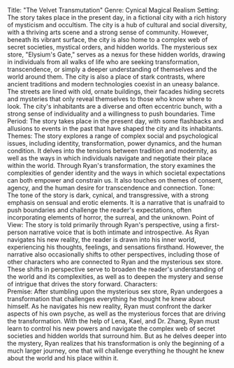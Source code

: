 Title: "The Velvet Transmutation"
Genre: Cynical Magical Realism 
Setting: The story takes place in the present day, in a fictional city with a rich history of mysticism and occultism. The city is a hub of cultural and social diversity, with a thriving arts scene and a strong sense of community. However, beneath its vibrant surface, the city is also home to a complex web of secret societies, mystical orders, and hidden worlds. The mysterious sex store, "Elysium's Gate," serves as a nexus for these hidden worlds, drawing in individuals from all walks of life who are seeking transformation, transcendence, or simply a deeper understanding of themselves and the world around them.  The city is also a place of stark contrasts, where ancient traditions and modern technologies coexist in an uneasy balance. The streets are lined with old, ornate buildings, their facades hiding secrets and mysteries that only reveal themselves to those who know where to look. The city's inhabitants are a diverse and often eccentric bunch, with a strong sense of individuality and a willingness to push boundaries. 
Time Period: The story takes place in the present day, with some flashbacks and allusions to events in the past that have shaped the city and its inhabitants. 
Themes: The story explores a range of complex social and psychological issues, including identity, transformation, power dynamics, and the human condition. It delves into the tensions between tradition and modernity, as well as the ways in which individuals navigate and negotiate their place within the world.  Through Ryan's transformation, the story examines the complexities of gender identity and the ways in which societal expectations can both empower and constrain us. It also touches on themes of consent, agency, and the human desire for transcendence and connection. 
Tone: The tone of the story is dark, cynical, and transgressive, with a strong emphasis on sensual and erotic elements. It is a narrative that is unafraid to push boundaries and challenge the reader's expectations, often incorporating elements of horror, the surreal, and the unknown. 
Point of View: The story is told primarily through Ryan's perspective, using a first-person narrative voice that is both intimate and introspective. As Ryan navigates his new reality, the reader is drawn into his inner world, experiencing his thoughts, feelings, and sensations firsthand.  However, the narrative also occasionally shifts to other perspectives, including those of other characters who are connected to Ryan and the mysterious sex store. These shifts in perspective serve to broaden the reader's understanding of the world and its complexities, as well as to deepen the mystery and sense of intrigue that drives the story forward. 
Characters:  
Premise: After stumbling upon the mysterious sex store, Ryan undergoes a transformation that challenges everything he thought he knew about himself. As he navigates his new reality, Ryan must confront the darker aspects of his own psyche, as well as the mysterious forces that are driving the transformation.  With the help of Lena, Kael, and Dr. Zhang, Ryan must learn to control his new powers and navigate the complex web of secret societies and hidden worlds that surround him. But as he delves deeper into the mystery, Ryan realizes that his transformation is only the beginning of a much larger journey, one that will challenge everything he thought he knew about the world and his place within it.
